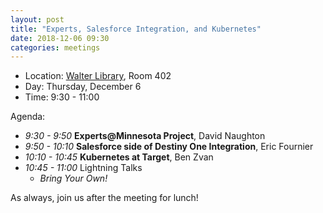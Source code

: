 ```yaml
---
layout: post
title: "Experts, Salesforce Integration, and Kubernetes"
date: 2018-12-06 09:30
categories: meetings
---
```


- Location: [Walter Library](http://campusmaps.umn.edu/walter-library), Room 402
- Day: Thursday, December 6
- Time: 9:30 - 11:00

Agenda:

- *9:30 - 9:50* **Experts@Minnesota Project**, David Naughton
- *9:50 - 10:10* **Salesforce side of Destiny One Integration**, Eric Fournier
- *10:10 - 10:45* **Kubernetes at Target**, Ben Zvan
- *10:45 - 11:00* Lightning Talks
  - _Bring Your Own!_

As always, join us after the meeting for lunch!
